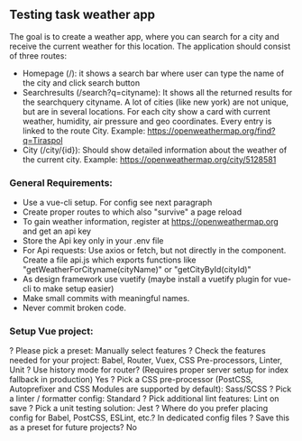 ## Testing task weather app

The goal is to create a weather app, where you can search for a city and receive the current weather for this location. The application should consist of three routes: 

- Homepage (/): it shows a search bar where user can type the name of the city and click search button
- Searchresults (/search?q=cityname): It shows all the returned results for the searchquery cityname. A lot of cities (like new york) are not unique, but are in several locations. For each city show a card with current weather, humidity, air pressure and geo coordinates. Every entry is linked to the route City. Example: https://openweathermap.org/find?q=Tiraspol
- City (/city/{id}): Should show detailed information about the weather of the current city. Example: https://openweathermap.org/city/5128581


### General Requirements: 

- Use a vue-cli setup. For config see next paragraph
- Create proper routes to which also "survive" a page reload
- To gain weather information, register at https://openweathermap.org and get an api key
- Store the Api key only in your .env file
- For Api requests: Use axios or fetch, but not directly in the component. Create a file api.js which exports functions like "getWeatherForCityname(cityName)" or "getCityById(cityId)"
- As design framework use vuetify (maybe install a vuetify plugin for vue-cli to make setup easier)
- Make small commits with meaningful names.
- Never commit broken code. 


### Setup Vue project: 
? Please pick a preset: Manually select features
? Check the features needed for your project: Babel, Router, Vuex, CSS Pre-processors, Linter, Unit
? Use history mode for router? (Requires proper server setup for index fallback in production) Yes
? Pick a CSS pre-processor (PostCSS, Autoprefixer and CSS Modules are supported by default): Sass/SCSS
? Pick a linter / formatter config: Standard
? Pick additional lint features: Lint on save
? Pick a unit testing solution: Jest
? Where do you prefer placing config for Babel, PostCSS, ESLint, etc.? In dedicated config files
? Save this as a preset for future projects? No
